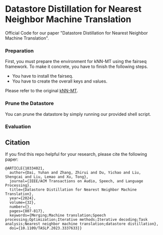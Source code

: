 # Datastore Distillation for Nearest Neighbor Machine Translation

Official Code for our paper "Datastore Distillation for Nearest Neighbor Machine Translation".

### Preparation
First, you must prepare the environment for kNN-MT using the fairseq framework. To make it concrete, you have to finish the following steps.
* You have to install the fairseq.
* You have to create the overall keys and values.

Please refer to the original [kNN-MT](https://github.com/urvashik/knnmt).

### Prune the Datastore
You can prune the datastore by simply running our provided shell script.

### Evaluation

## Citation
If you find this repo helpful for your research, please cite the following paper:
```
@ARTICLE{10334021,
  author={Dai, Yuhan and Zhang, Zhirui and Du, Yichao and Liu, Shengcai and Liu, Lemao and Xu, Tong},
  journal={IEEE/ACM Transactions on Audio, Speech, and Language Processing}, 
  title={Datastore Distillation for Nearest Neighbor Machine Translation}, 
  year={2024},
  volume={32},
  number={},
  pages={807-817},
  keywords={Merging;Machine translation;Speech processing;Optimization;Iterative methods;Iterative decoding;Task analysis;Nearest neighbor machine translation;datastore distillation},
  doi={10.1109/TASLP.2023.3337633}}
```
